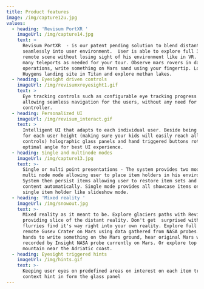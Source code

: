 ```yaml
---
title: Product features
image: /img/capture12u.jpg
values:
  - heading: 'Revisum PortXR '
    imageUrl: /img/capture14.jpg
    text: >
      Revisum PortXR  - is our patent pending solution to blend distant reality
      seamlessly into user environment.  User is able to explore full 360 degree
      remote scene without losing sight of his environment like in VR. Drop as
      many teleports as needed for your tour. Observe mars rovers in daily
      operations, write something on Mars sand using your fingertip. Look around
      Huygens landing site in Titan and explore methan lakes. 
  - heading: Eyesight driven controls
    imageUrl: /img/revisumxreyesight1.gif
    text: >
      Eye tracking controls such as configurable eye tracking progress bars
      allowing seamless navigation for the users, without any need for
      controller. 
  - heading: Personalized UI
    imageUrl: /img/revisum_interact.gif
    text: >
      Intelligent UI that adapts to each individual user. Beside being optimized
      for each user height (making sure your kids will easily reach all item
      controls) holographic glass panels and hand triggered buttons rotate for
      optimal angle for best UI experience.
  - heading: Single and multinode modes
    imageUrl: /img/capture13.jpg
    text: >-
      Single or multi point presentations - The system provides two modes -
      multi node mode allowing user to place item holders in his environment.
      System then persist items allowing user to restore item sets and navigate
      content automatically. Single mode provides all showcase items on the
      single item holder like slideshow mode. 
  - heading: 'Mixed reality '
    imageUrl: /img/snowout.jpg
    text: >-
      Mixed reality as it meant to be. Explore glaciers paths with Revisum Port
      providing slice of the distant reality. Don't get  surprised with few
      flurries find it's way right into your own reality. Explore full 360
      remote Gusev Crater on Mars using data gathered from NASA probes. Use
      hands to write something on the Mars ground, hear original Mars winds
      recorded by Insight NASA probe currently on Mars. Or explore top of the
      mountain near the Adriatic coast.  
  - heading: Eyesight triggered hints
    imageUrl: /img/hints.gif
    text: >-
      Keeping user eyes on predefined areas on interest on each item triggers
      context hint in form the glass panel
---
```


